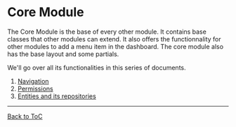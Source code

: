 # Core Module

The Core Module is the base of every other module. It contains base classes that other modules can extend. It also offers the functionnality for other modules to add a menu item in the dashboard. The core module also has the base layout and some partials.

We'll go over all its functionalities in this series of documents.

1. [Navigation](/Core-Module/Navigation.md)
2. [Permissions](/Core-Module/Permissions.md)
3. [Entities and its repositories]()


***

[Back to ToC](../readme.md)